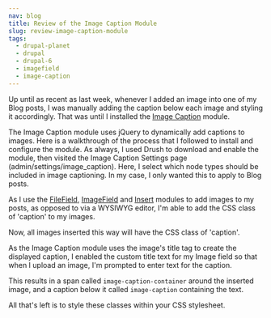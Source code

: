 ```yaml
---
nav: blog
title: Review of the Image Caption Module
slug: review-image-caption-module
tags:
  - drupal-planet
  - drupal
  - drupal-6
  - imagefield
  - image-caption
---
```

Up until as recent as last week, whenever I added an image into one of my Blog posts, I was manually adding the caption below each image and styling it accordingly. That was until I installed the [Image Caption](http://drupal.org/project/image_caption) module.

The Image Caption module uses jQuery to dynamically add captions to images. Here is a walkthrough of the process that I followed to install and configure the module. As always, I used Drush to download and enable the module, then visited the Image Caption Settings page (admin/settings/image_caption). Here, I select which node types should be included in image captioning. In my case, I only wanted this to apply to Blog posts.

As I use the [FileField](http://drupal.org/project/filefield), [ImageField](http://drupal.org/project/imagefield) and [Insert](http://drupal.org/project/insert) modules to add images to my posts, as opposed to via a WYSIWYG editor, I'm able to add the CSS class of 'caption' to my images.

Now, all images inserted this way will have the CSS class of 'caption'.

As the Image Caption module uses the image's title tag to create the displayed caption, I enabled the custom title text for my Image field so that when I upload an image, I'm prompted to enter text for the caption.

This results in a span called `image-caption-container` around the inserted image, and a caption below it called `image-caption` containing the text.

All that's left is to style these classes within your CSS stylesheet.
